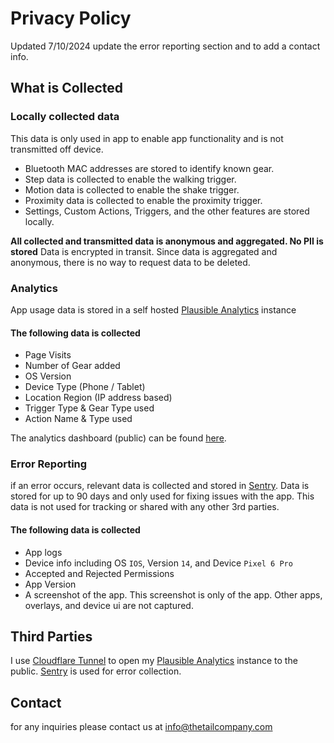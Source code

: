 # Privacy Policy

Updated 7/10/2024 update the error reporting section and to add a contact info.

## What is Collected

### Locally collected data

This data is only used in app to enable app functionality and is not transmitted off device.

- Bluetooth MAC addresses are stored to identify known gear.
- Step data is collected to enable the walking trigger.
- Motion data is collected to enable the shake trigger.
- Proximity data is collected to enable the proximity trigger.
- Settings, Custom Actions, Triggers, and the other features are stored locally.

**All collected and transmitted data is anonymous and aggregated. No PII is stored**
Data is encrypted in transit. Since data is aggregated and anonymous, there is no way to request data to be deleted.

### Analytics

App usage data is stored in a self hosted [Plausible Analytics](https://plausible.io/) instance

#### The following data is collected

- Page Visits
- Number of Gear added
- OS Version
- Device Type (Phone / Tablet)
- Location Region (IP address based)
- Trigger Type & Gear Type used
- Action Name & Type used

The analytics dashboard (public) can be found [here](https://plausible.codel1417.xyz/tail-app).

### Error Reporting

if an error occurs, relevant data is collected and stored in [Sentry](https://sentry.io/).
Data is stored for up to 90 days and only used for fixing issues with the app. This data is not used for tracking or shared with any other 3rd parties.

#### The following data is collected

- App logs
- Device info including OS `IOS`, Version `14`, and Device `Pixel 6 Pro`
- Accepted and Rejected Permissions
- App Version
- A screenshot of the app. This screenshot is only of the app. Other apps, overlays, and device ui are not captured.

## Third Parties

I use [Cloudflare Tunnel](https://www.cloudflare.com/products/tunnel/) to open my [Plausible Analytics](https://plausible.io/) instance to the public.
[Sentry](https://sentry.io) is used for error collection.

## Contact

for any inquiries please contact us at info@thetailcompany.com
